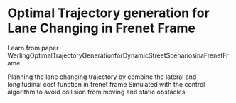 # Optimal Trajectory generation for Lane Changing in Frenet Frame

Learn from paper WerlingOptimalTrajectoryGenerationforDynamicStreetScenariosinaFrenetFrame

 Planning the lane changing trajectory by combine the lateral and longitudinal cost function in frenet frame 
 Simulated with the control algorithm to avoid collision from moving and static obstacles
